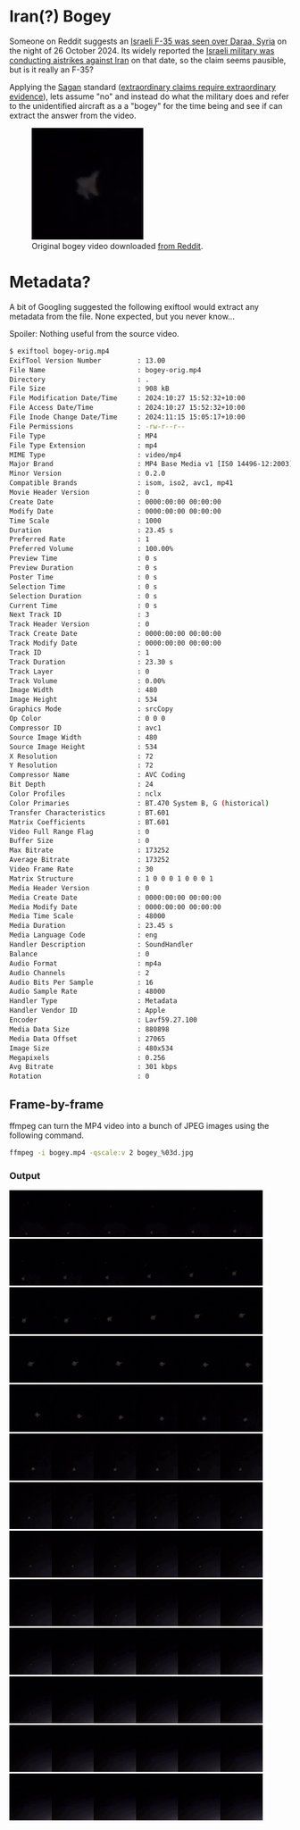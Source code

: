 # Iran(?) Bogey
Someone on Reddit suggests an [Israeli F-35 was seen over Daraa, Syria](https://www.reddit.com/r/aviation/comments/1gcaxaj/israeli_f35_seen_over_daraa_syria_26_oct_2024/) on the night of 26 October 2024. Its widely reported the [Israeli military was conducting aistrikes against Iran](https://en.wikipedia.org/wiki/October_2024_Israeli_strikes_on_Iran) on that date, so the claim seems pausible, but is it really an F-35? 

Applying the [Sagan](https://en.wikipedia.org/wiki/Carl_Sagan) standard ([extraordinary claims require extraordinary evidence](https://en.wikipedia.org/wiki/Extraordinary_claims_require_extraordinary_evidence)), lets assume "no" and instead do what the military does and refer to the unidentified aircraft as a a "bogey" for the time being and see if can extract the answer from the video.

<figure>
    <kbd><img src="readme-bogey_010.png"/></kbd>
    <figcaption>Original bogey video downloaded <a href="https://www.reddit.com/r/aviation/comments/1gcaxaj/israeli_f35_seen_over_daraa_syria_26_oct_2024/">from Reddit</a>.</figcaption>
</figure>

# Metadata?
A bit of Googling suggested the following exiftool would extract any metadata from the file. None expected, but you never know...

Spoiler: Nothing useful from the source video. 
 
```bash
$ exiftool bogey-orig.mp4
ExifTool Version Number         : 13.00
File Name                       : bogey-orig.mp4
Directory                       : .
File Size                       : 908 kB
File Modification Date/Time     : 2024:10:27 15:52:32+10:00
File Access Date/Time           : 2024:10:27 15:52:32+10:00
File Inode Change Date/Time     : 2024:11:15 15:05:17+10:00
File Permissions                : -rw-r--r--
File Type                       : MP4
File Type Extension             : mp4
MIME Type                       : video/mp4
Major Brand                     : MP4 Base Media v1 [IS0 14496-12:2003]
Minor Version                   : 0.2.0
Compatible Brands               : isom, iso2, avc1, mp41
Movie Header Version            : 0
Create Date                     : 0000:00:00 00:00:00
Modify Date                     : 0000:00:00 00:00:00
Time Scale                      : 1000
Duration                        : 23.45 s
Preferred Rate                  : 1
Preferred Volume                : 100.00%
Preview Time                    : 0 s
Preview Duration                : 0 s
Poster Time                     : 0 s
Selection Time                  : 0 s
Selection Duration              : 0 s
Current Time                    : 0 s
Next Track ID                   : 3
Track Header Version            : 0
Track Create Date               : 0000:00:00 00:00:00
Track Modify Date               : 0000:00:00 00:00:00
Track ID                        : 1
Track Duration                  : 23.30 s
Track Layer                     : 0
Track Volume                    : 0.00%
Image Width                     : 480
Image Height                    : 534
Graphics Mode                   : srcCopy
Op Color                        : 0 0 0
Compressor ID                   : avc1
Source Image Width              : 480
Source Image Height             : 534
X Resolution                    : 72
Y Resolution                    : 72
Compressor Name                 : AVC Coding
Bit Depth                       : 24
Color Profiles                  : nclx
Color Primaries                 : BT.470 System B, G (historical)
Transfer Characteristics        : BT.601
Matrix Coefficients             : BT.601
Video Full Range Flag           : 0
Buffer Size                     : 0
Max Bitrate                     : 173252
Average Bitrate                 : 173252
Video Frame Rate                : 30
Matrix Structure                : 1 0 0 0 1 0 0 0 1
Media Header Version            : 0
Media Create Date               : 0000:00:00 00:00:00
Media Modify Date               : 0000:00:00 00:00:00
Media Time Scale                : 48000
Media Duration                  : 23.45 s
Media Language Code             : eng
Handler Description             : SoundHandler
Balance                         : 0
Audio Format                    : mp4a
Audio Channels                  : 2
Audio Bits Per Sample           : 16
Audio Sample Rate               : 48000
Handler Type                    : Metadata
Handler Vendor ID               : Apple
Encoder                         : Lavf59.27.100
Media Data Size                 : 880898
Media Data Offset               : 27065
Image Size                      : 480x534
Megapixels                      : 0.256
Avg Bitrate                     : 301 kbps
Rotation                        : 0
```

## Frame-by-frame
ffmpeg can turn the MP4 video into a bunch of JPEG images using the following command.

```bash
ffmpeg -i bogey.mp4 -qscale:v 2 bogey_%03d.jpg
```
### Output
<kdb><img src="./ffmpeg-out/bogey_001.jpg" width="15%" alt="bogey_001.jpg"/></kdb><kdb><img src="./ffmpeg-out/bogey_002.jpg" width="15%" alt="bogey_002.jpg"/></kdb><kdb><img src="./ffmpeg-out/bogey_003.jpg" width="15%" alt="bogey_003.jpg"/></kdb><kdb><img src="./ffmpeg-out/bogey_004.jpg" width="15%" alt="bogey_004.jpg"/></kdb><kdb><img src="./ffmpeg-out/bogey_005.jpg" width="15%" alt="bogey_005.jpg"/></kdb><kdb><img src="./ffmpeg-out/bogey_006.jpg" width="15%" alt="bogey_006.jpg"/></kdb><kdb><img src="./ffmpeg-out/bogey_007.jpg" width="15%" alt="bogey_007.jpg"/></kdb><kdb><img src="./ffmpeg-out/bogey_008.jpg" width="15%" alt="bogey_008.jpg"/></kdb><kdb><img src="./ffmpeg-out/bogey_009.jpg" width="15%" alt="bogey_009.jpg"/></kdb><kdb><img src="./ffmpeg-out/bogey_010.jpg" width="15%" alt="bogey_010.jpg"/></kdb><kdb><img src="./ffmpeg-out/bogey_011.jpg" width="15%" alt="bogey_011.jpg"/></kdb><kdb><img src="./ffmpeg-out/bogey_012.jpg" width="15%" alt="bogey_012.jpg"/></kdb><kdb><img src="./ffmpeg-out/bogey_013.jpg" width="15%" alt="bogey_013.jpg"/></kdb><kdb><img src="./ffmpeg-out/bogey_014.jpg" width="15%" alt="bogey_014.jpg"/></kdb><kdb><img src="./ffmpeg-out/bogey_015.jpg" width="15%" alt="bogey_015.jpg"/></kdb><kdb><img src="./ffmpeg-out/bogey_016.jpg" width="15%" alt="bogey_016.jpg"/></kdb><kdb><img src="./ffmpeg-out/bogey_017.jpg" width="15%" alt="bogey_017.jpg"/></kdb><kdb><img src="./ffmpeg-out/bogey_018.jpg" width="15%" alt="bogey_018.jpg"/></kdb><kdb><img src="./ffmpeg-out/bogey_019.jpg" width="15%" alt="bogey_019.jpg"/></kdb><kdb><img src="./ffmpeg-out/bogey_020.jpg" width="15%" alt="bogey_020.jpg"/></kdb><kdb><img src="./ffmpeg-out/bogey_021.jpg" width="15%" alt="bogey_021.jpg"/></kdb><kdb><img src="./ffmpeg-out/bogey_022.jpg" width="15%" alt="bogey_022.jpg"/></kdb><kdb><img src="./ffmpeg-out/bogey_023.jpg" width="15%" alt="bogey_023.jpg"/></kdb><kdb><img src="./ffmpeg-out/bogey_024.jpg" width="15%" alt="bogey_024.jpg"/></kdb><kdb><img src="./ffmpeg-out/bogey_025.jpg" width="15%" alt="bogey_025.jpg"/></kdb><kdb><img src="./ffmpeg-out/bogey_026.jpg" width="15%" alt="bogey_026.jpg"/></kdb><kdb><img src="./ffmpeg-out/bogey_027.jpg" width="15%" alt="bogey_027.jpg"/></kdb><kdb><img src="./ffmpeg-out/bogey_028.jpg" width="15%" alt="bogey_028.jpg"/></kdb><kdb><img src="./ffmpeg-out/bogey_029.jpg" width="15%" alt="bogey_029.jpg"/></kdb><kdb><img src="./ffmpeg-out/bogey_030.jpg" width="15%" alt="bogey_030.jpg"/></kdb><kdb><img src="./ffmpeg-out/bogey_031.jpg" width="15%" alt="bogey_031.jpg"/></kdb><kdb><img src="./ffmpeg-out/bogey_032.jpg" width="15%" alt="bogey_032.jpg"/></kdb><kdb><img src="./ffmpeg-out/bogey_033.jpg" width="15%" alt="bogey_033.jpg"/></kdb><kdb><img src="./ffmpeg-out/bogey_034.jpg" width="15%" alt="bogey_034.jpg"/></kdb><kdb><img src="./ffmpeg-out/bogey_035.jpg" width="15%" alt="bogey_035.jpg"/></kdb><kdb><img src="./ffmpeg-out/bogey_036.jpg" width="15%" alt="bogey_036.jpg"/></kdb><kdb><img src="./ffmpeg-out/bogey_037.jpg" width="15%" alt="bogey_037.jpg"/></kdb><kdb><img src="./ffmpeg-out/bogey_038.jpg" width="15%" alt="bogey_038.jpg"/></kdb><kdb><img src="./ffmpeg-out/bogey_039.jpg" width="15%" alt="bogey_039.jpg"/></kdb><kdb><img src="./ffmpeg-out/bogey_040.jpg" width="15%" alt="bogey_040.jpg"/></kdb><kdb><img src="./ffmpeg-out/bogey_041.jpg" width="15%" alt="bogey_041.jpg"/></kdb><kdb><img src="./ffmpeg-out/bogey_042.jpg" width="15%" alt="bogey_042.jpg"/></kdb><kdb><img src="./ffmpeg-out/bogey_043.jpg" width="15%" alt="bogey_043.jpg"/></kdb><kdb><img src="./ffmpeg-out/bogey_044.jpg" width="15%" alt="bogey_044.jpg"/></kdb><kdb><img src="./ffmpeg-out/bogey_045.jpg" width="15%" alt="bogey_045.jpg"/></kdb><kdb><img src="./ffmpeg-out/bogey_046.jpg" width="15%" alt="bogey_046.jpg"/></kdb><kdb><img src="./ffmpeg-out/bogey_047.jpg" width="15%" alt="bogey_047.jpg"/></kdb><kdb><img src="./ffmpeg-out/bogey_048.jpg" width="15%" alt="bogey_048.jpg"/></kdb><kdb><img src="./ffmpeg-out/bogey_049.jpg" width="15%" alt="bogey_049.jpg"/></kdb><kdb><img src="./ffmpeg-out/bogey_050.jpg" width="15%" alt="bogey_050.jpg"/></kdb><kdb><img src="./ffmpeg-out/bogey_051.jpg" width="15%" alt="bogey_051.jpg"/></kdb><kdb><img src="./ffmpeg-out/bogey_052.jpg" width="15%" alt="bogey_052.jpg"/></kdb><kdb><img src="./ffmpeg-out/bogey_053.jpg" width="15%" alt="bogey_053.jpg"/></kdb><kdb><img src="./ffmpeg-out/bogey_054.jpg" width="15%" alt="bogey_054.jpg"/></kdb><kdb><img src="./ffmpeg-out/bogey_055.jpg" width="15%" alt="bogey_055.jpg"/></kdb><kdb><img src="./ffmpeg-out/bogey_056.jpg" width="15%" alt="bogey_056.jpg"/></kdb><kdb><img src="./ffmpeg-out/bogey_057.jpg" width="15%" alt="bogey_057.jpg"/></kdb><kdb><img src="./ffmpeg-out/bogey_058.jpg" width="15%" alt="bogey_058.jpg"/></kdb><kdb><img src="./ffmpeg-out/bogey_059.jpg" width="15%" alt="bogey_059.jpg"/></kdb><kdb><img src="./ffmpeg-out/bogey_060.jpg" width="15%" alt="bogey_060.jpg"/></kdb><kdb><img src="./ffmpeg-out/bogey_061.jpg" width="15%" alt="bogey_061.jpg"/></kdb><kdb><img src="./ffmpeg-out/bogey_062.jpg" width="15%" alt="bogey_062.jpg"/></kdb><kdb><img src="./ffmpeg-out/bogey_063.jpg" width="15%" alt="bogey_063.jpg"/></kdb><kdb><img src="./ffmpeg-out/bogey_064.jpg" width="15%" alt="bogey_064.jpg"/></kdb><kdb><img src="./ffmpeg-out/bogey_065.jpg" width="15%" alt="bogey_065.jpg"/></kdb><kdb><img src="./ffmpeg-out/bogey_066.jpg" width="15%" alt="bogey_066.jpg"/></kdb><kdb><img src="./ffmpeg-out/bogey_067.jpg" width="15%" alt="bogey_067.jpg"/></kdb><kdb><img src="./ffmpeg-out/bogey_068.jpg" width="15%" alt="bogey_068.jpg"/></kdb><kdb><img src="./ffmpeg-out/bogey_069.jpg" width="15%" alt="bogey_069.jpg"/></kdb><kdb><img src="./ffmpeg-out/bogey_070.jpg" width="15%" alt="bogey_070.jpg"/></kdb><kdb><img src="./ffmpeg-out/bogey_071.jpg" width="15%" alt="bogey_071.jpg"/></kdb><kdb><img src="./ffmpeg-out/bogey_072.jpg" width="15%" alt="bogey_072.jpg"/></kdb><kdb><img src="./ffmpeg-out/bogey_073.jpg" width="15%" alt="bogey_073.jpg"/></kdb><kdb><img src="./ffmpeg-out/bogey_074.jpg" width="15%" alt="bogey_074.jpg"/></kdb><kdb><img src="./ffmpeg-out/bogey_075.jpg" width="15%" alt="bogey_075.jpg"/></kdb><kdb><img src="./ffmpeg-out/bogey_076.jpg" width="15%" alt="bogey_076.jpg"/></kdb><kdb><img src="./ffmpeg-out/bogey_077.jpg" width="15%" alt="bogey_077.jpg"/></kdb><kdb><img src="./ffmpeg-out/bogey_078.jpg" width="15%" alt="bogey_078.jpg"/>
